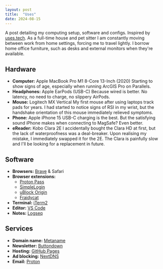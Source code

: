 ```yaml
---
layout: post
title:  "Uses"
date: 2024-08-15
---
```


A post detailing my computing setup, software and configs. Inspired by [uses.tech](https://uses.tech/). As a full-time house and pet sitter I am constantly moving between work from home settings, forcing me to travel lightly. I borrow home office furniture, such as desks and external monitors when they're available.

## Hardware

* **Computer:** Apple MacBook Pro M1 8-Core 13-Inch (2020)
Starting to show signs of age, especially when running ArcGIS Pro on Parallels.
* **Headphones:** Apple EarPods (USB-C)
Because wired is better. No latency, no need to charge, no slippery AirPods.
* **Mouse:** Logitech MX Vertical
My first mouse after using laptops track pads for years. I had started to notice signs of RSI in my wrist, but the handshake orientation of this mouse immediately relieved symptoms.
* **Phone:** Apple iPhone 15
USB-C charging is the best. But the satisfying sound iPhone makes when connecting to MagSafe? Even better.
* **eReader:** Kobo Clara 2E
I accidentally bought the Clara HD at first, but the lack of waterproofness was a deal-breaker. Upon realising my mistake, I immediately swapped it for the 2E. The Clara is painfully slow and I'll be looking for a replacement in future.

## Software

* **Browsers:** [Brave](https://brave.com/) & Safari
* **Browser extensions:**
  * [Proton Pass](https://proton.me/pass)
  * [SimpleLogin](https://simplelogin.io/)
  * [uBlock Origin](https://ublockorigin.com/)
  * [Fraidycat](https://fraidyc.at/)
* **Terminal:** [iTerm2](https://iterm2.com/)
* **Editor:** [VS Code](https://code.visualstudio.com/)
* **Notes:** [Logseq](https://logseq.com/)

## Services

* **Domain name:** [Metaname](https://metaname.co.nz/public/home)
* **Newsletter:** [Buttondown](https://buttondown.email/)
* **Hosting:** [GitHub Pages](https://pages.github.com/)
* **Ad blocking:** [NextDNS](https://nextdns.io/)
* **Email:** [Proton](https://proton.me/)
